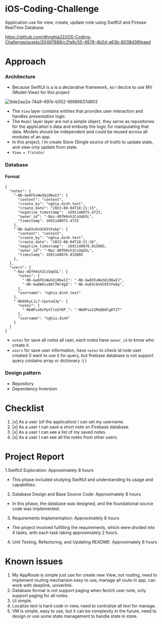 # iOS-Coding-Challenge

Application use for view, create, update note using SwiftUI and Firease RealTime Database

https://github.com/dhnghia22/iOS-Coding-Challenge/assets/20497888/c2fa9c55-4878-4b5d-a63b-8038d36feaed

# Approach

### Architecture
- Because SwiftUI is a  is a declarative framework, so i decice to use MV (Model-View) for this project

![9de2aa2a-74a9-497e-b552-66f89637d903](https://github.com/dhnghia22/iOS-Coding-Challenge/assets/20497888/85b8bbf2-d40a-4931-b186-319dfe552bc8)

- The `View` layer contains entities that provides user interaction and handles presentation logic.
- The `Model` layer  layer are not a simple object, they serve as repositories for the application's data and embody the logic for manipulating that data. Models should be independent and could be reused across all modules of an app.
- In this project, i'm create Store (Single source of truth) to update state, and view only update from state.
- `View = f(state)`

### Database

#### Format
```
{
  "notes": {
    "-Nb-Gw6FEvWwSQj86wIJ": {
      "content": "content",
      "create_by": "nghia.dinh.test",
      "create_date": "2023-08-04T18:21:15",
      "negative_timestamp": -1691148075.4723,
      "owner_id": "-Naz-4DfH4sh1CsUqGSL",
      "timestamp": 1691148075.4723
    },
    "-Nb-GwEXcDvUCK5tFwkp": {
      "content": "content",
      "create_by": "nghia.dinh.test",
      "create_date": "2023-08-04T18:21:16",
      "negative_timestamp": -1691148076.015005,
      "owner_id": "-Naz-4DfH4sh1CsUqGSL",
      "timestamp": 1691148076.015005
    },
  },
  "users": {
    "-Naz-4DfH4sh1CsUqGSL": {
      "notes": {
        "-Nb-Gw6FEvWwSQj86wII": "-Nb-Gw6FEvWwSQj86wIJ",
        "-Nb-GwEWXsv8AtfWr4gQ": "-Nb-GwEXcDvUCK5tFwkp",
      },
      "username": "nghia.dinh.test"
    },
    "-Nb8OkyLlL7-CputadJp": {
      "notes": {
        "-Nb8Pio0cPpYClo2YKP_": "-Nb8Pio12MaQbOlgHT2T"
      },
      "username": "nghia.dinh"
    }
  }
}
```

- `notes` for save all notes all user, each notes have `owner_id` to know who create it.
- `users` for save user information, have `notes` to check id note user created (I want to use it for query, but firebase database is not support query contains array or dictionary :( )

### Design pattern
- Repository
- Dependency Inversion

# Checklist
1. [x] As a user (of the application) I can set my username.
2. [x] As a user I can save a short note on Firebase database.
3. [x] As a user I can see a list of my saved notes.
4. [x] As a user I can see all the notes from other users.

# Project Report
1.SwiftUI Exploration: Approximately 8 hours
- This phase included studying SwiftUI and understanding its usage and capabilities.
2. Database Design and Base Source Code: Approximately 8 hours
  - In this phase, the database was designed, and the foundational source code was implemented.
3. Requirements Implementation: Approximately 8 hours
 - The project involved fulfilling the requirements, which were divided into 4 tasks, with each task taking approximately 2 hours.
4. Unit Testing, Refactoring, and Updating README: Approximately 8 hours

# Known issues
1. My AppRoute is simple just use for create new View, not routing, need to implement routing mechanism easy to use, manage all route in app, can work with deeplink, univerlink.
2. Database format is not support paging when fectch user note, only support paging for all notes.
3. UI simple.
4. Localize text is hard code in view, need to centralize all text for manage.
5. VM is simple, easy to use, but it can be complexity in the furure, need to design or use some state management to handle state in store.

   
